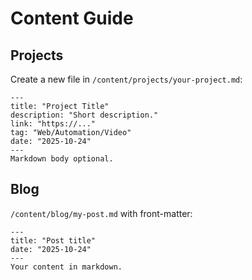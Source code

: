
# Content Guide

## Projects
Create a new file in `/content/projects/your-project.md`:

```
---
title: "Project Title"
description: "Short description."
link: "https://..."
tag: "Web/Automation/Video"
date: "2025-10-24"
---
Markdown body optional.
```

## Blog
`/content/blog/my-post.md` with front-matter:

```
---
title: "Post title"
date: "2025-10-24"
---
Your content in markdown.
```
